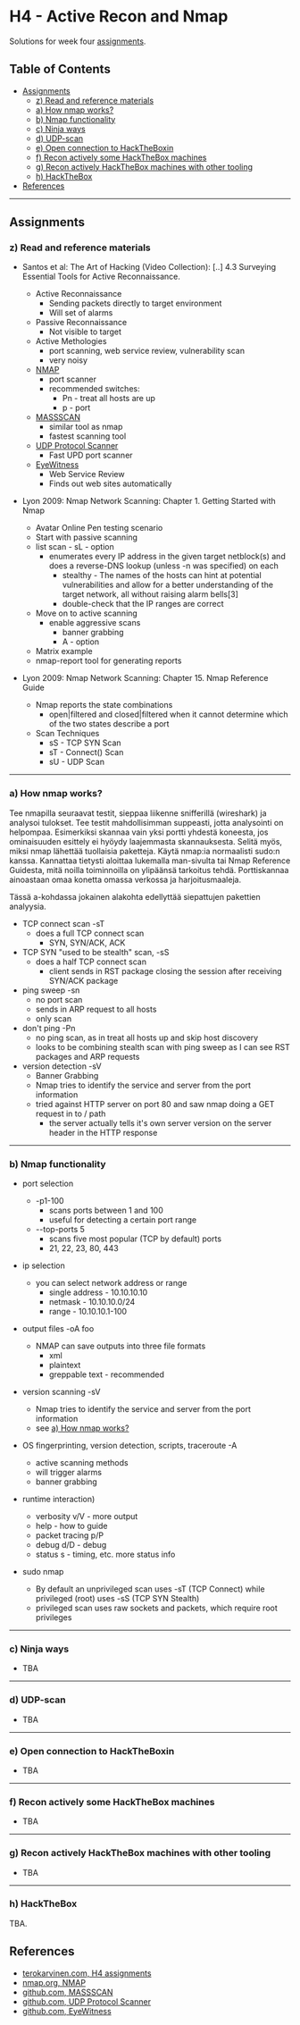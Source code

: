 # H4 - Active Recon and Nmap

Solutions for week four [assignments](https://terokarvinen.com/2021/hakkerointi-kurssi-tunkeutumistestaus-ict4tn027-3005/#h4-aktiivinen-tiedustelu-ja-nmap).

## Table of Contents

* [Assignments](#assignements)
  * [z) Read and reference materials](#z-read-and-reference-materials)
  * [a) How nmap works?](#a-how-nmap-works)
  * [b) Nmap functionality](#b-nmap-functionality)
  * [c) Ninja ways](#c-ninja-ways)
  * [d) UDP-scan](#d-udp-scan)
  * [e) Open connection to HackTheBoxin](#e-open-connection-to-hackthebox)
  * [f) Recon actively some HackTheBox machines](#f-recon-actively-some-hackthebox-machines)
  * [g) Recon actively HackTheBox machines with other tooling](#g-recon-actively-hackthebox-machines-with-other-tooling)
  * [h) HackTheBox](#h-hackthebox)
* [References](#references)

---

## Assignments

### z) Read and reference materials

- Santos et al: The Art of Hacking (Video Collection): [..] 4.3 Surveying Essential Tools for Active Reconnaissance.
  - Active Reconnaissance
    - Sending packets directly to target environment
    - Will set of alarms
  - Passive Reconnaissance
    - Not visible to target
  - Active Methologies
    - port scanning, web service review, vulnerability scan
    - very noisy
  - [NMAP](https://nmap.org)
    - port scanner
    - recommended switches:
      - Pn - treat all hosts are up
      - p - port
  - [MASSSCAN](https://github.com/robertdavidgraham/masscan)
    - similar tool as nmap
    - fastest scanning tool
  - [UDP Protocol Scanner](https://github.com/CiscoCXSecurity/udp-proto-scanner)
    - Fast UPD port scanner
  - [EyeWitness](https://github.com/FortyNorthSecurity/EyeWitness)
    - Web Service Review
    - Finds out web sites automatically

- Lyon 2009: Nmap Network Scanning: Chapter 1. Getting Started with Nmap
  - Avatar Online Pen testing scenario
  -  Start with passive scanning
    - list scan - sL - option
      - enumerates every IP address in the given target netblock(s) and does a reverse-DNS lookup (unless -n was specified) on each
        - stealthy - The names of the hosts can hint at potential vulnerabilities and allow for a better understanding of the target network, all without raising alarm bells[3]
        - double-check that the IP ranges are correct
  - Move on to active scanning
    - enable aggressive scans
      - banner grabbing
      - A - option
  - Matrix example
  - nmap-report tool for generating reports

- Lyon 2009: Nmap Network Scanning: Chapter 15. Nmap Reference Guide
  - Nmap reports the state combinations
    - open|filtered and closed|filtered when it cannot determine which of the two states describe a port
  - Scan Techniques
    - sS - TCP SYN Scan
    - sT - Connect() Scan
    - sU - UDP Scan

---

### a) How nmap works?

 Tee nmapilla seuraavat testit, sieppaa liikenne snifferillä (wireshark) ja analysoi tulokset. Tee testit mahdollisimman suppeasti, jotta analysointi on helpompaa. Esimerkiksi skannaa vain yksi portti yhdestä koneesta, jos ominaisuuden esittely ei hyöydy laajemmasta skannauksesta. Selitä myös, miksi nmap lähettää tuollaisia paketteja. Käytä nmap:ia normaalisti sudo:n kanssa. Kannattaa tietysti aloittaa lukemalla man-sivulta tai Nmap Reference Guidesta, mitä noilla toiminnoilla on ylipäänsä tarkoitus tehdä. Porttiskannaa ainoastaan omaa konetta omassa verkossa ja harjoitusmaaleja.

Tässä a-kohdassa jokainen alakohta edellyttää siepattujen pakettien analyysia.

- TCP connect scan -sT
  - does a full TCP connect scan
    - SYN, SYN/ACK, ACK
- TCP SYN "used to be stealth" scan, -sS
  - does a half TCP connect scan
    - client sends in RST package closing the session after receiving SYN/ACK package
- ping sweep -sn
  - no port scan
  - sends in ARP request to all hosts
  - only scan
- don't ping -Pn
  - no ping scan, as in treat all hosts up and skip host discovery
  - looks to be combining stealth scan with ping sweep as I can see RST packages and ARP requests
- version detection -sV
  - Banner Grabbing
  - Nmap tries to identify the service and server from the port information
  - tried against HTTP server on port 80 and saw nmap doing a GET request in to / path
    - the server actually tells it's own server version on the server header in the HTTP response

---

### b) Nmap functionality

- port selection
  - -p1-100
    - scans ports between 1 and 100
    - useful for detecting a certain port range
  - --top-ports 5
    - scans five most popular (TCP by default) ports
    - 21, 22, 23, 80, 443

- ip selection
  - you can select network address or range
    - single address - 10.10.10.10
    - netmask - 10.10.10.0/24
    - range - 10.10.10.1-100

- output files -oA foo
  - NMAP can save outputs into three file formats
    - xml
    - plaintext
    - greppable text - recommended

- version scanning -sV
  - Nmap tries to identify the service and server from the port information
  - see [a) How nmap works?](#a-how-nmap-works)

- OS fingerprinting, version detection, scripts, traceroute -A
  - active scanning methods
  - will trigger alarms
  - banner grabbing

- runtime interaction)
  - verbosity v/V - more output
  - help - how to guide
  - packet tracing p/P
  - debug d/D - debug
  - status s - timing, etc. more status info

- sudo nmap
  - By default an unprivileged scan uses -sT (TCP Connect) while privileged (root) uses -sS (TCP SYN Stealth)
  - privileged scan uses raw sockets and packets, which require root privileges


---

### c) Ninja ways

- TBA

---

### d) UDP-scan

- TBA
---

### e) Open connection to HackTheBoxin

- TBA

---

### f) Recon actively some HackTheBox machines

- TBA

---

### g) Recon actively HackTheBox machines with other tooling

- TBA

---

### h) HackTheBox

TBA.

## References

- [terokarvinen.com, H4 assignments](https://terokarvinen.com/2021/hakkerointi-kurssi-tunkeutumistestaus-ict4tn027-3005/#h4-aktiivinen-tiedustelu-ja-nmap)
- [nmap.org, NMAP](https://nmap.org)
- [github.com, MASSSCAN](https://github.com/robertdavidgraham/masscan)
- [github.com, UDP Protocol Scanner](https://github.com/CiscoCXSecurity/udp-proto-scanner)
- [github.com, EyeWitness](https://github.com/FortyNorthSecurity/EyeWitness)
